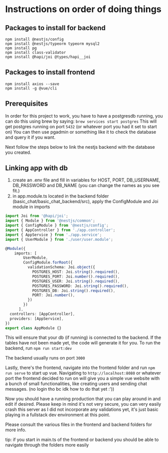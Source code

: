 # Instructions on order of doing things
## Packages to install for backend
```
npm install @nestjs/config
npm install @nestjs/typeorm typeorm mysql2
npm install pg
npm install class-validator
npm install @hapi/joi @types/hapi__joi
```

## Packages to install frontend
```
npm install axios --save
npm install -g @vue/cli
```

## Prerequisites
In order for this project to work, you have to have a postgresdb running, you can do this using brew by saying:
`brew services start postgres`
This will get postgres running on port `5432` (or whatever port you had it set to start on)
You can then use pgadmin or something like it to check the database and query it if you want.

Next follow the steps below to link the nestjs backend with the database you created.

## Linking app with db
1. create an .env file and fill in variables for HOST, PORT, DB_USERNAME, DB_PASSWORD and DB_NAME (you can change the names as you see fit.)
2. in app.module.ts located in the backend folder (basic_chat/basic_chat_backend/src), apply the ConfigModule and Joi module in imports
```ts
import Joi from '@hapi/joi';
import { Module } from '@nestjs/common';
import { ConfigModule } from '@nestjs/config';
import { AppController } from './app.controller';
import { AppService } from './app.service';
import { UserModule } from './user/user.module';

@Module({
	imports: [
		UserModule,
		ConfigModule.forRoot({
		  validationSchema: Joi.object({
			POSTGRES_HOST: Joi.string().required(),
			POSTGRES_PORT: Joi.number().required(),
			POSTGRES_USER: Joi.string().required(),
			POSTGRES_PASSWORD: Joi.string().required(),
			POSTGRES_DB: Joi.string().required(),
			PORT: Joi.number(),
		  })
		})
	  ],
  controllers: [AppController],
  providers: [AppService],
})
export class AppModule {}
```

This will ensure that your db (if running) is connected to the backend. If the tables have not been made yet, the code will generate it for you.
To run the backend, run `npm run start:dev`

The backend usually runs on port `3000`

Lastly, there's the frontend, navigate into the frontend folder and run `npm run serve` to start up vue.
Navigating to `http://localhost:8080` or whatever port the frontend decided to run on will give you a simple vue website with a bunch of small functionalities, like creating users and sending chat messages. (no login tho bc idk how to do that yet :'))

Now you should have a running production that you can play around in and edit if desired. 
Please keep in mind it's not very secure, you can very easily crash this server as I did not incorporate any validations yet, it's just basic playing in a fullstack dev environment at this point.

Please consult the various files in the frontend and backend folders for more info.

tip: if you start in main.ts of the frontend or backend you should be able to navigate through the folders more easily